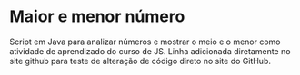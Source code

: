 # Maior e menor número
 Script em Java para analizar números e mostrar o meio e o menor como atividade de aprendizado do curso de JS.
 Linha adicionada diretamente no site github para teste de alteração de código direto no site do GitHub.
